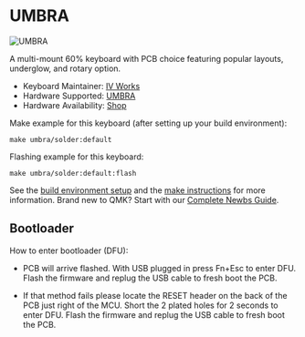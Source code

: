 # UMBRA

![UMBRA](https://i.imgur.com/2d94i6H.jpg)

A multi-mount 60% keyboard with PCB choice featuring popular layouts, underglow, and rotary option.

* Keyboard Maintainer: [IV Works](https://www.iv-works.com/)
* Hardware Supported: [UMBRA](https://www.iv-works.com/i)
* Hardware Availability: [Shop](https://iv-works.com/product-category/umbra/)

Make example for this keyboard (after setting up your build environment):

    make umbra/solder:default

Flashing example for this keyboard:

    make umbra/solder:default:flash

See the [build environment setup](https://docs.qmk.fm/#/getting_started_build_tools) and the [make instructions](https://docs.qmk.fm/#/getting_started_make_guide) for more information. Brand new to QMK? Start with our [Complete Newbs Guide](https://docs.qmk.fm/#/newbs).

## Bootloader

How to enter bootloader (DFU):
* PCB will arrive flashed. With USB plugged in press Fn+Esc to enter DFU. Flash the firmware and replug the USB cable to fresh boot the PCB.

* If that method fails please locate the RESET header on the back of the PCB just right of the MCU. Short the 2 plated holes for 2 seconds to enter DFU. Flash the firmware and replug the USB cable to fresh boot the PCB.